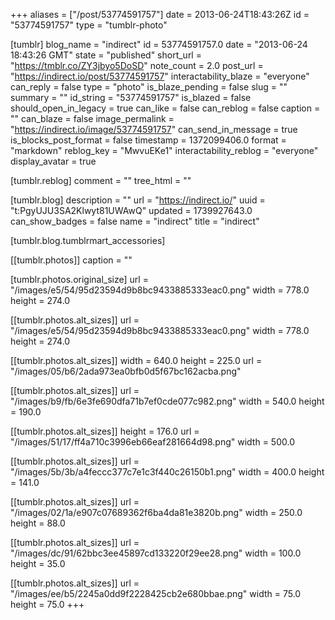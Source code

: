 +++
aliases = ["/post/53774591757"]
date = 2013-06-24T18:43:26Z
id = "53774591757"
type = "tumblr-photo"

[tumblr]
blog_name = "indirect"
id = 53774591757.0
date = "2013-06-24 18:43:26 GMT"
state = "published"
short_url = "https://tmblr.co/ZY3jbyo5DoSD"
note_count = 2.0
post_url = "https://indirect.io/post/53774591757"
interactability_blaze = "everyone"
can_reply = false
type = "photo"
is_blaze_pending = false
slug = ""
summary = ""
id_string = "53774591757"
is_blazed = false
should_open_in_legacy = true
can_like = false
can_reblog = false
caption = ""
can_blaze = false
image_permalink = "https://indirect.io/image/53774591757"
can_send_in_message = true
is_blocks_post_format = false
timestamp = 1372099406.0
format = "markdown"
reblog_key = "MwvuEKe1"
interactability_reblog = "everyone"
display_avatar = true

[tumblr.reblog]
comment = ""
tree_html = ""

[tumblr.blog]
description = ""
url = "https://indirect.io/"
uuid = "t:PgyUJU3SA2Klwyt81UWAwQ"
updated = 1739927643.0
can_show_badges = false
name = "indirect"
title = "indirect"

[tumblr.blog.tumblrmart_accessories]

[[tumblr.photos]]
caption = ""

[tumblr.photos.original_size]
url = "/images/e5/54/95d23594d9b8bc9433885333eac0.png"
width = 778.0
height = 274.0

[[tumblr.photos.alt_sizes]]
url = "/images/e5/54/95d23594d9b8bc9433885333eac0.png"
width = 778.0
height = 274.0

[[tumblr.photos.alt_sizes]]
width = 640.0
height = 225.0
url = "/images/05/b6/2ada973ea0bfb0d5f67bc162acba.png"

[[tumblr.photos.alt_sizes]]
url = "/images/b9/fb/6e3fe690dfa71b7ef0cde077c982.png"
width = 540.0
height = 190.0

[[tumblr.photos.alt_sizes]]
height = 176.0
url = "/images/51/17/ff4a710c3996eb66eaf281664d98.png"
width = 500.0

[[tumblr.photos.alt_sizes]]
url = "/images/5b/3b/a4feccc377c7e1c3f440c26150b1.png"
width = 400.0
height = 141.0

[[tumblr.photos.alt_sizes]]
url = "/images/02/1a/e907c07689362f6ba4da81e3820b.png"
width = 250.0
height = 88.0

[[tumblr.photos.alt_sizes]]
url = "/images/dc/91/62bbc3ee45897cd133220f29ee28.png"
width = 100.0
height = 35.0

[[tumblr.photos.alt_sizes]]
url = "/images/ee/b5/2245a0dd9f2228425cb2e680bbae.png"
width = 75.0
height = 75.0
+++
